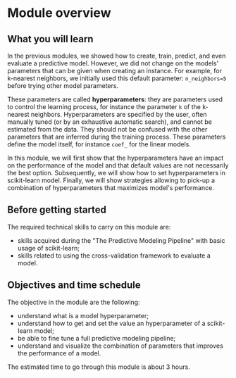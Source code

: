 # Module overview

## What you will learn

<!-- Give in plain English what the module is about -->

In the previous modules, we showed how to create, train, predict, and even
evaluate a predictive model. However, we did not change on the models'
parameters that can be given when creating an instance. For example,
for k-nearest neighbors, we initially used this default parameter:
`n_neighbors=5` before trying other model parameters.

These parameters are called **hyperparameters**: they are parameters
used to control the learning process, for instance the parameter `k`
of the k-nearest neighbors. Hyperparameters are specified by the user,
often manually tuned (or by an exhaustive automatic search), and
cannot be estimated from the data. They should not be confused with
the other parameters that are inferred during the training
process. These parameters define the model itself, for instance
`coef_` for the linear models.

In this module, we will first show that the hyperparameters have an impact on
the performance of the model and that default values are not necessarily the
best option. Subsequently, we will show how to set hyperparameters in
scikit-learn model. Finally, we will show strategies allowing to pick-up a
combination of hyperparameters that maximizes model's performance.

## Before getting started

<!-- Give the required skills for the module -->

The required technical skills to carry on this module are:

- skills acquired during the "The Predictive Modeling Pipeline" with basic
  usage of scikit-learn;
- skills related to using the cross-validation framework to evaluate a model.

<!-- Point to resources to learning these skills -->

## Objectives and time schedule

<!-- Give the learning objectives -->

The objective in the module are the following:

- understand what is a model hyperparameter;
- understand how to get and set the value an hyperparameter of a scikit-learn
  model;
- be able to fine tune a full predictive modeling pipeline;
- understand and visualize the combination of parameters that improves the
  performance of a model.

<!-- Give the investment in time -->

The estimated time to go through this module is about 3 hours.
